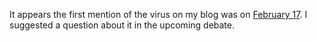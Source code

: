 It appears the first mention of the virus on my blog was on <a href="http://scripting.com/2020/02/17.html">February 17</a>. I suggested a question about it in the upcoming debate.
